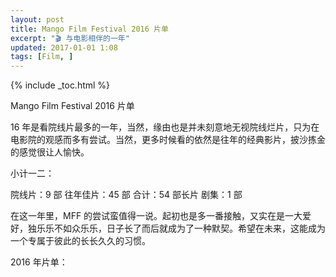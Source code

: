 ```yaml
---
layout: post
title: Mango Film Festival 2016 片单
excerpt: "🎬 与电影相伴的一年"
updated: 2017-01-01 1:08
tags: [Film, ]
---
```


{% include _toc.html %}

Mango Film Festival 2016 片单

16 年是看院线片最多的一年，当然，缘由也是并未刻意地无视院线烂片，只为在电影院的观感而多有尝试。当然，更多时候看的依然是往年的经典影片，披沙拣金的感觉很让人愉快。

小计一二：

院线片：9 部
往年佳片：45 部
合计：54 部长片
剧集：1 部

在这一年里，MFF 的尝试蛮值得一说。起初也是多一番接触，又实在是一大爱好，独乐乐不如众乐乐，日子长了而后就成为了一种默契。希望在未来，这能成为一个专属于彼此的长长久久的习惯。


2016 年片单： 

<outline _complete="true" text="Ci.3 功夫熊猫 3 #美国  #Cinema 喜剧 动画 160207 " />
      <outline _complete="true" text="No.0 尽情游戏 Micmacs à tire-larigot (2009) #法国 喜剧 0208" />
      <outline _complete="true" text="No.1 布达佩斯大饭店 The Grand Budapest Hotel (2014) #美国 人物 剧情 0305" />
      <outline _complete="true" text="Ci.4 疯狂动物城 Zootopia (2016)  #美国 #Cinema 喜剧 动画 160313" />
      <outline _complete="true" text="Ci.5 蝙蝠侠大战超人：正义黎明（2016） #美国  #Cinema 科幻 改编 160327 " />
      <outline _complete="true" text="No.2 哪啊哪啊神去村 WOOD JOB！神去なあなあ日常 (2014) #日本 生活 喜剧 0401" />
      <outline _complete="true" text="No.3 我爱你 그대를 사랑합니다 (2011)  #韩国 爱情 喜剧 0401" />
      <outline _complete="true" text="No.4 大空头 The Big Short (2015) #美国 经济 社会 0409" />
      <outline _complete="true" text="No.5 巴尼的人生 Barney's Version (2010) #法国 人物 人生 0415" />
      <outline _complete="true" text="No.6 男孩与世界 O Menino e o Mundo (2013)  #巴西 动画 时代 0417" />
      <outline _complete="true" text="No.7 偷拐抢骗 Snatch (2000) #英国 喜剧 犯罪 0419" />
      <outline _complete="true" text="No.8 乐士浮生录 Buena Vista Social Club (1999) #古巴 纪录片 音乐 0422" />
      <outline _complete="true" text="Tv.01 太阳的后裔 태양의 후예 (2016) #TV 爱情 160430" />
      <outline _complete="true" text="No.9 心迷宫  (2014) #中国 剧情 0507" />
      <outline _complete="true" text="No.10 偷自行车的人 Ladri di biciclette (1948) #意大利 犯罪 0517" />
      <outline _complete="true" text="No.11 红鳉鱼 赤めだか (2015) #日本 传记 160518 " />
      <outline _complete="true" text="No.12 小可爱与拳击手 Cutie and the Boxer (2013)  #美国 纪录片 160601" />
      <outline _complete="true" text="No.13 无耻混蛋 Inglourious Basterds (2009) #美国 犯罪 160602" />
      <outline _complete="true" text="No.14  巴里·林登 Barry Lyndon (1975) #美国 爱情 160603" />
      <outline _complete="true" text="No.15 史崔特先生的故事 The Straight Story (1999) #法国 #美国 160604" />
      <outline _complete="true" text="No.16 这时对那时错 지금은맞고그때는틀리다 (2015) #韩国 160606" />
      <outline _complete="true" text="No.17  彗星来的那一夜 Coherence (2013) #美国 科幻 悬疑 160608" />
      <outline _complete="true" text="No.18 笼民 籠民 (1992) #香港 剧情 社会 160609" />
      <outline _complete="true" text="Ci.6 魔兽 Warcraft (2016) #美国 #Cinema  奇幻 动作 160610" />
      <outline _complete="true" text="No.19 时空恋旅人 About Time (2013) #英国 爱情 剧情 160611" />
      <outline _complete="true" text="No.20 转转 転々 (2007) #日本 剧情 160612" />
      <outline _complete="true" text="No.21 恋恋山城 Jean de Florette (1986) #法国 剧情 160620" />
      <outline _complete="true" text="No.22 我们都为比尔着盛装 Bill Cunningham New York (2010) #美国 纪录片 人物 160626" />
      <outline _complete="true" text="No.23 小毕的故事 小畢的故事 (1983) #台湾 剧情 R8.4 160627" />
      <outline _complete="true" text="No.24 树大招风 樹大招風 (2016)  #香港 犯罪 160628" />
      <outline _complete="true" text="N0.25 焦土之城 Incendies (2010) #加拿大 160630" />
      <outline _complete="true" text="No.26 再次出发之纽约遇见你 Begin Again (2013) #美国 爱情 音乐 160701" />
      <outline _complete="true" text="No.27 洞 Le trou (1960) #意大利 犯罪 160702" />
      <outline _complete="true" text="No.28 何处是我朋友的家 خانه ي دوست كجاست؟ (1987) #伊朗 160706" />
      <outline _complete="true" text="No.29 走出非洲 Out of Africa (1985) #美国 剧情 160708" />
      <outline _complete="true" text="No.30 变脸 The King of Masks (1996) #中国 剧情 160709" />
      <outline _complete="true" text="No.31 荒蛮故事 Relatos salvajes (2014) #阿根廷 160718" />
      <outline _complete="true" text="No.32 热天午后 Dog Day Afternoon (1975)  #美国 160730" />
      <outline _complete="true" text="No.33 小小的家 小さいおうち (2014) #日本 160902" />
      <outline _complete="true" text="No.34 我们诞生在中国 Born in China (2016) #日本 160903" />
      <outline _complete="true" text="No.35 釜山行 부산행 (2016) #韩国 惊悚 160914" />
      <outline _complete="true" text="Ci.7 麦兜·饭宝奇兵 (2016) #香港 #Cinema 动画 喜剧 160915" />
      <outline _complete="true" text="Ci.8 湄公河行动 (2016) #中国 #Cinema 犯罪 161004 " />
      <outline _complete="true" text="Ci.9 从你的全世界路过 (2016) #中国 #Cinema 喜剧 161004" />
      <outline _complete="true" text="No.36 贝利叶一家 La famille Bélier (2014) #法国 喜剧 161014" />
      <outline _complete="true" text="No.37 追捕野蛮人 Hunt for the Wilderpeople (2016) #新西兰 喜剧 161021" />
      <outline _complete="true" text="No.38 明月守护者 Mune, le gardien de la lune (2014) #法国 动画 161029" />
      <outline _complete="true" text="No.39 碟中谍 Mission: Impossible (1996) #美国 动作 悬疑 161030" />
      <outline _complete="true" text="No.40 夜行者 Nightcrawler (2014) #美国 惊悚 犯罪 161106" />
      <outline _complete="true" text="No.41 小森林 冬春篇 リトル・フォレスト 冬・春 (2015) #日本 美食 161115" />
      <outline _complete="true" text="Ci.10 奇异博士 Doctor Strange (2016) #美国 奇幻 161120" />
      <outline _complete="true" text="No.42 两小无猜 Jeux d'enfants (2003)  #法国 爱情 161125" />
      <outline _complete="true" text="No.43 饮食男女 飲食男女 (1994) #台湾 家庭 美食 161202" />
      <outline _complete="true" text="Ci.11 长城 The Great Wall (2016) #中国 奇幻 161224" />
      <outline _complete="true" text="No.44 海洋之歌 Song of the Sea (2014) #爱尔兰 动画 161231" />